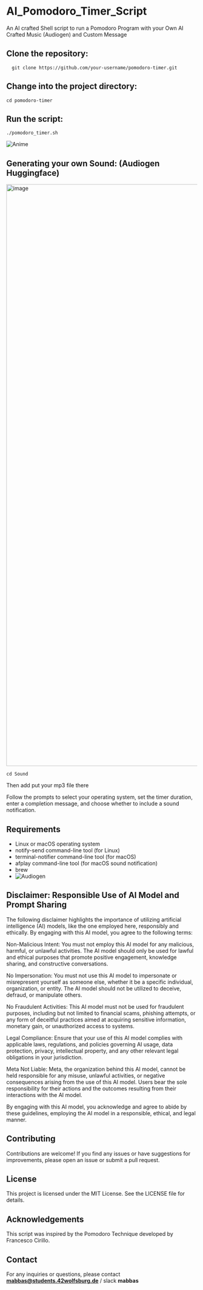 # AI_Pomodoro_Timer_Script
An AI crafted Shell script to run a Pomodoro Program with your Own AI Crafted Music (Audiogen) and Custom Message

## Clone the repository:

```   git clone https://github.com/your-username/pomodoro-timer.git ```

## Change into the project directory:


```cd pomodoro-timer```

## Run the script:

``` ./pomodoro_timer.sh ```

<p align="center"  width="150" height="150">

![Anime](https://github.com/mdabir1203/Pomodoro_Bang/assets/66947064/64df68e2-6480-4350-8fca-28c04ad61523)

</p>

## Generating your own Sound: (Audiogen Huggingface)


<img width="1529" alt="image" src="https://github.com/mdabir1203/Pomodoro_Bang/assets/66947064/f8f4b6aa-118c-436f-a306-19a6713bfac7">



``` cd Sound ```

Then add put your mp3 file there

Follow the prompts to select your operating system, set the timer duration, enter a completion message, and choose whether to include a sound notification.

## Requirements
- Linux or macOS operating system
- notify-send command-line tool (for Linux)
- terminal-notifier command-line tool (for macOS)
- afplay command-line tool (for macOS sound notification)
- brew
- ![Audiogen](https://github.com/facebookresearch/audiocraft)


## Disclaimer: Responsible Use of AI Model and Prompt Sharing
The following disclaimer highlights the importance of utilizing artificial intelligence (AI) models, like the one employed here, responsibly and ethically. By engaging with this AI model, you agree to the following terms:

Non-Malicious Intent: You must not employ this AI model for any malicious, harmful, or unlawful activities. The AI model should only be used for lawful and ethical purposes that promote positive engagement, knowledge sharing, and constructive conversations.

No Impersonation: You must not use this AI model to impersonate or misrepresent yourself as someone else, whether it be a specific individual, organization, or entity. The AI model should not be utilized to deceive, defraud, or manipulate others.

No Fraudulent Activities: This AI model must not be used for fraudulent purposes, including but not limited to financial scams, phishing attempts, or any form of deceitful practices aimed at acquiring sensitive information, monetary gain, or unauthorized access to systems.

Legal Compliance: Ensure that your use of this AI model complies with applicable laws, regulations, and policies governing AI usage, data protection, privacy, intellectual property, and any other relevant legal obligations in your jurisdiction.

Meta Not Liable: Meta, the organization behind this AI model, cannot be held responsible for any misuse, unlawful activities, or negative consequences arising from the use of this AI model. Users bear the sole responsibility for their actions and the outcomes resulting from their interactions with the AI model.

By engaging with this AI model, you acknowledge and agree to abide by these guidelines, employing the AI model in a responsible, ethical, and legal manner.



## Contributing
Contributions are welcome! If you find any issues or have suggestions for improvements, please open an issue or submit a pull request.

## License
This project is licensed under the MIT License. See the LICENSE file for details.

## Acknowledgements
This script was inspired by the Pomodoro Technique developed by Francesco Cirillo.

## Contact
For any inquiries or questions, please contact **mabbas@students.42wolfsburg.de** / slack **mabbas**
